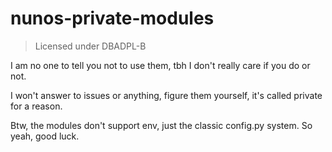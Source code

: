 # nunos-private-modules

> Licensed under DBADPL-B

I am no one to tell you not to use them, tbh I don't really care if you do or not.

I won't answer to issues or anything, figure them yourself, it's called private for a reason.

Btw, the modules don't support env, just the classic config.py system. So yeah, good luck.